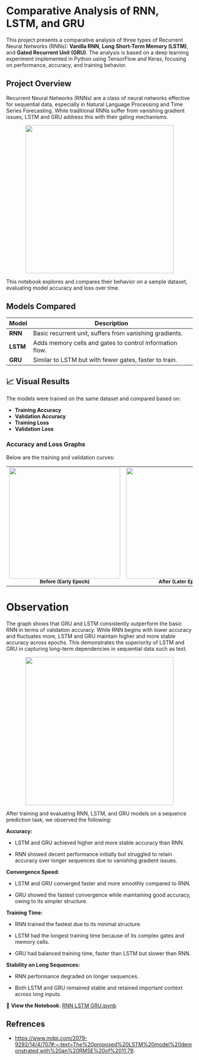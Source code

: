 # Comparative Analysis of RNN, LSTM, and GRU

This project presents a comparative analysis of three types of Recurrent Neural Networks (RNNs): **Vanilla RNN**, **Long Short-Term Memory (LSTM)**, and **Gated Recurrent Unit (GRU)**. The analysis is based on a deep learning experiment implemented in Python using TensorFlow and Keras, focusing on performance, accuracy, and training behavior.

## Project Overview

Recurrent Neural Networks (RNNs) are a class of neural networks effective for sequential data, especially in Natural Language Processing and Time Series Forecasting. While traditional RNNs suffer from vanishing gradient issues, LSTM and GRU address this with their gating mechanisms.

<p align="center">
  <img src="https://github.com/user-attachments/assets/d9f85b83-0a50-4d6e-aa43-45751e179b09" width="400"/>
</p>

This notebook explores and compares their behavior on a sample dataset, evaluating model accuracy and loss over time.

## Models Compared

| Model     | Description |
|-----------|-------------|
| **RNN**   | Basic recurrent unit, suffers from vanishing gradients. |
| **LSTM**  | Adds memory cells and gates to control information flow. |
| **GRU**   | Similar to LSTM but with fewer gates, faster to train. |

## 📈 Visual Results

The models were trained on the same dataset and compared based on:

- **Training Accuracy**
- **Validation Accuracy**
- **Training Loss**
- **Validation Loss**

### Accuracy and Loss Graphs

Below are the training and validation curves:

<table align="center">
  <tr>
    <td align="center">
      <img src="https://github.com/user-attachments/assets/9f258f56-c2b3-45db-b7da-e31708bdce13" width="300"/><br/>
      <sub><b>Before (Early Epoch)</b></sub>
    </td>
    <td align="center">
      <img src="https://github.com/user-attachments/assets/063af3b5-6ddf-4440-b645-f2885581db6c" width="300"/><br/>
      <sub><b>After (Later Epoch)</b></sub>
    </td>
  </tr>
</table>

# Observation

The graph shows that GRU and LSTM consistently outperform the basic RNN in terms of validation accuracy. While RNN begins with lower accuracy and fluctuates more, LSTM and GRU maintain higher and more stable accuracy across epochs. This demonstrates the superiority of LSTM and GRU in capturing long-term dependencies in sequential data such as text.

<p align="center">
  <img src="https://github.com/user-attachments/assets/45a1692d-7705-48c8-baf0-af399e9dfa09" width="400"/>
</p>

After training and evaluating RNN, LSTM, and GRU models on a sequence prediction task, we observed the following:

**Accuracy:**

- LSTM and GRU achieved higher and more stable accuracy than RNN.

- RNN showed decent performance initially but struggled to retain accuracy over longer sequences due to vanishing gradient issues.

**Convergence Speed:**

- LSTM and GRU converged faster and more smoothly compared to RNN.

- GRU showed the fastest convergence while maintaining good accuracy, owing to its simpler structure.

**Training Time:**

- RNN trained the fastest due to its minimal structure.

- LSTM had the longest training time because of its complex gates and memory cells.

- GRU had balanced training time, faster than LSTM but slower than RNN.

**Stability on Long Sequences:**

- RNN performance degraded on longer sequences.

- Both LSTM and GRU remained stable and retained important context across long inputs.

📘 **View the Notebook**: [RNN LSTM GRU.ipynb](https://github.com/GarimaChaubey/Comparative-Analysis-of-RNN-LSTM-GRU-using-TensorFlow/blob/main/RNN_Assignment.ipynb)

## Refrences
- https://www.mdpi.com/2079-9292/14/4/707#:~:text=The%20proposed%20LSTM%20model%20demonstrated,with%20an%20RMSE%20of%2011.79.
